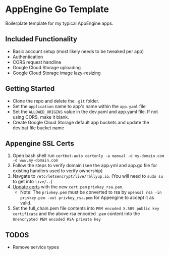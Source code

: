# AppEngine Go Template

Boilerplate template for my typical AppEngine apps.

## Included Functionality

* Basic account setup (most likely needs to be tweaked per app)
* Authentication
* CORS request handline
* Google Cloud Storage uploading
* Google Cloud Storage image lazy-resizing

## Getting Started

* Clone the repo and delete the `.git` folder.
* Set the `application` name to app's name within the `app.yaml` file
* Set the `ALLOWED_ORIGINS` value in the dev.yaml and app.yaml file. If not using CORS, make it blank.
* Create Google Cloud Storage default app buckets and update the dev.bat file bucket name

## Appengine SSL Certs

1. Open bash shell run `certbot-auto certonly -a manual -d my-domain.com -d www.my-domain.com`
2. Follow the steps to verify domain (see the app.yml and app.go file for existing handlers used to verify ownership)
3. Navgate to `/etc/letsencrypt/live/rallyup.io`. (You will need to `sudo su` to get into `live/..`)
4. [Update certs](https://console.cloud.google.com/appengine/settings/certificates?project=[project-id]&serviceId=default) with the new `cert.pem` `privkey_rsa.pem`.
    * Note: The `privkey.pem` must be converted to rsa by `openssl rsa -in privkey.pem -out privkey_rsa.pem` for Appengine to accept it as valid.
5. Set the full_chain.pem file contents into `PEM encoded X.509 public key certificate` and the above rsa encoded `.pem` content into the `Unencrypted PEM encoded RSA private key`

## TODOS

* Remove service types